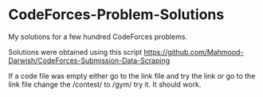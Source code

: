 # CodeForces-Problem-Solutions
 My solutions for a few hundred CodeForces problems. 

Solutions were obtained using this script https://github.com/Mahmood-Darwish/CodeForces-Submission-Data-Scraping

If a code file was empty either go to the link file and try the link or go to the link file change the /contest/ to /gym/ try it. It should work.
